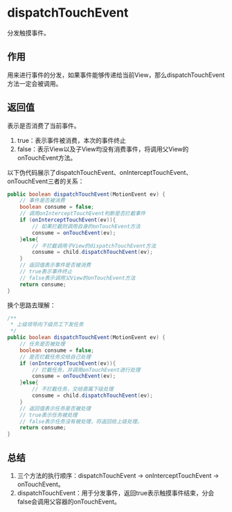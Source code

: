 # dispatchTouchEvent
分发触摸事件。

## 作用
用来进行事件的分发，如果事件能够传递给当前View，那么dispatchTouchEvent方法一定会被调用。

## 返回值
表示是否消费了当前事件。
1. true：表示事件被消费，本次的事件终止
2. false：表示View以及子View均没有消费事件，将调用父View的onTouchEvent方法。

以下伪代码展示了dispatchTouchEvent、onInterceptTouchEvent、onTouchEvent三者的关系：
```java
public boolean dispatchTouchEvent(MotionEvent ev) {
    // 事件是否被消费
    boolean consume = false;
    // 调用onInterceptTouchEvent判断是否拦截事件
    if (onInterceptTouchEvent(ev)){
        // 如果拦截则调用自身的onTouchEvent方法
        consume = onTouchEvent(ev);
    }else{
        // 不拦截调用子View的dispatchTouchEvent方法
        consume = child.dispatchTouchEvent(ev);
    }
    // 返回值表示事件是否被消费
    // true表示事件终止
    // false表示调用父View的onTouchEvent方法
    return consume;
}
```
换个思路去理解：
```java
/**
 * 上级领导向下级员工下发任务
 */
public boolean dispatchTouchEvent(MotionEvent ev) {
    // 任务是否被处理
    boolean consume = false;
    // 是否拦截任务交给自己处理
    if (onInterceptTouchEvent(ev)){
        // 拦截任务，并调用onTouchEvent进行处理
        consume = onTouchEvent(ev);
    }else{
        // 不拦截任务，交给直属下级处理
        consume = child.dispatchTouchEvent(ev);
    }
    // 返回值表示任务是否被处理
    // true表示任务被处理
    // false表示任务没有被处理，将返回给上级处理。
    return consume;
}
```

## 总结
1. 三个方法的执行顺序：dispatchTouchEvent -> onInterceptTouchEvent -> onTouchEvent。
2. dispatchTouchEvent：用于分发事件，返回true表示触摸事件结束，分会false会调用父容器的onTouchEvent。
